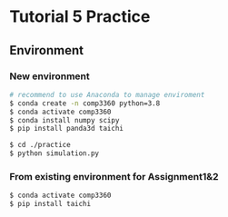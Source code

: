 # Tutorial 5 Practice

## Environment

### New environment

```bash
# recommend to use Anaconda to manage enviroment 
$ conda create -n comp3360 python=3.8
$ conda activate comp3360
$ conda install numpy scipy
$ pip install panda3d taichi

$ cd ./practice
$ python simulation.py
```

### From existing environment for Assignment1&2

```bash
$ conda activate comp3360
$ pip install taichi
```

